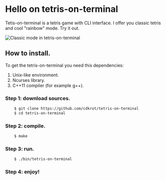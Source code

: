 # Hello on tetris-on-terminal
Tetis-on-terminal is a tetris game with CLI interface. I offer you classic tetris and cool "rainbow" mode. Try it out.

![Classic mode in tetris-on-terminal](./image.png)

## How to install.

To get the tetris-on-terminal you need this dependencies:

1. Unix-like environment.
2. Ncurses library.
3. C++11 compiler (for example g++).

### Step 1: download sources.
```sh
    $ git clone https://github.com/cdkrot/tetris-on-terminal
    $ cd tetris-on-terminal
```

### Step 2: compile.
```sh
    $ make
```

### Step 3: run.
```sh
    $ ./bin/tetris-on-terminal
```

### Step 4: enjoy!
